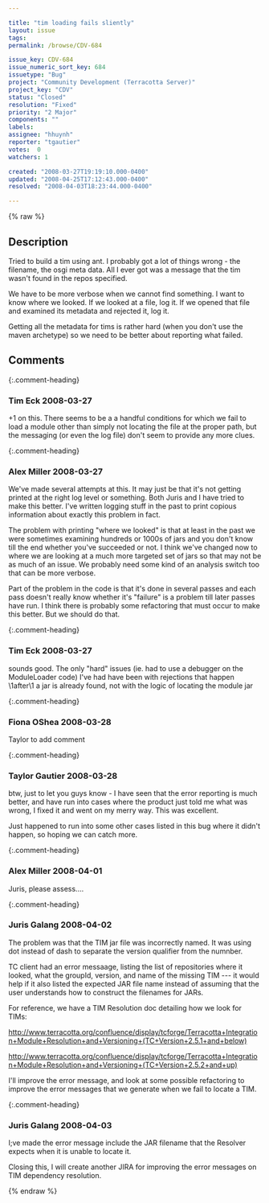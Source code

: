 ```yaml
---

title: "tim loading fails sliently"
layout: issue
tags: 
permalink: /browse/CDV-684

issue_key: CDV-684
issue_numeric_sort_key: 684
issuetype: "Bug"
project: "Community Development (Terracotta Server)"
project_key: "CDV"
status: "Closed"
resolution: "Fixed"
priority: "2 Major"
components: ""
labels: 
assignee: "hhuynh"
reporter: "tgautier"
votes:  0
watchers: 1

created: "2008-03-27T19:19:10.000-0400"
updated: "2008-04-25T17:12:43.000-0400"
resolved: "2008-04-03T18:23:44.000-0400"

---
```




{% raw %}



## Description

<div markdown="1" class="description">

Tried to build a tim using ant.  I probably got a lot of things wrong - the filename, the osgi meta data.  All I ever got was a message that the tim wasn't found in the repos specified.

We have to be more verbose when we cannot find something.  I want to know where we looked.  If we looked at a file, log it.  If we opened that file and examined its metadata and rejected it, log it.

Getting all the metadata for tims is rather hard (when you don't use the maven archetype) so we need to be better about reporting what failed.

</div>

## Comments


{:.comment-heading}
### **Tim Eck** <span class="date">2008-03-27</span>

<div markdown="1" class="comment">

+1 on this. There seems to be a a handful conditions for which we fail to load a module other than simply not locating the file at the proper path, but the messaging (or even the log file) don't seem to provide any more clues. 

</div>


{:.comment-heading}
### **Alex Miller** <span class="date">2008-03-27</span>

<div markdown="1" class="comment">

We've made several attempts at this.  It may just be that it's not getting printed at the right log level or something.  Both Juris and I have tried to make this better.  I've written logging stuff in the past to print copious information about exactly this problem in fact.

The problem with printing "where we looked" is that at least in the past we were sometimes examining hundreds or 1000s of jars and you don't know till the end whether you've succeeded or not.  I think we've changed now to where we are looking at a much more targeted set of jars so that may not be as much of an issue.  We probably need some kind of an analysis switch too that can be more verbose.  

Part of the problem in the code is that it's done in several passes and each pass doesn't really know whether it's "failure" is a problem till later passes have run.  I think there is probably some refactoring that must occur to make this better.  But we should do that.

</div>


{:.comment-heading}
### **Tim Eck** <span class="date">2008-03-27</span>

<div markdown="1" class="comment">

sounds good. The only "hard" issues (ie. had to use a debugger on the ModuleLoader code)  I've had have been with rejections that happen \1after\1 a jar is already found, not with the logic of locating the module jar

</div>


{:.comment-heading}
### **Fiona OShea** <span class="date">2008-03-28</span>

<div markdown="1" class="comment">

Taylor to add comment


</div>


{:.comment-heading}
### **Taylor Gautier** <span class="date">2008-03-28</span>

<div markdown="1" class="comment">

btw, just to let you guys know - I have seen that the error reporting is much better, and have run into cases where the product just told me what was wrong, I fixed it and went on my merry way.  This was excellent.

Just happened to run into some other cases listed in this bug where it didn't happen, so hoping we can catch more.

</div>


{:.comment-heading}
### **Alex Miller** <span class="date">2008-04-01</span>

<div markdown="1" class="comment">

Juris, please assess....

</div>


{:.comment-heading}
### **Juris Galang** <span class="date">2008-04-02</span>

<div markdown="1" class="comment">

The problem was that the TIM jar file was incorrectly named. It was using dot instead of dash to separate the version qualifier from the numnber.

TC client had an error messaage, listing the list of repositories where it looked, what the groupId, version, and name of the missing TIM --- it would help if it also listed the expected JAR file name instead of assuming that the user understands how to construct the filenames for JARs.

For reference, we have a TIM Resolution doc detailing how we look for TIMs:

http://www.terracotta.org/confluence/display/tcforge/Terracotta+Integration+Module+Resolution+and+Versioning+(TC+Version+2.5.1+and+below)

http://www.terracotta.org/confluence/display/tcforge/Terracotta+Integration+Module+Resolution+and+Versioning+(TC+Version+2.5.2+and+up)

I'll improve the error message, and look at some possible refactoring to improve the error messages that we generate when we fail to locate a TIM. 
 

</div>


{:.comment-heading}
### **Juris Galang** <span class="date">2008-04-03</span>

<div markdown="1" class="comment">

I;ve made the error message include the JAR filename that the Resolver expects when it is unable to locate it.

Closing this, I will create another JIRA for improving the error messages on TIM dependency resolution.

</div>



{% endraw %}
